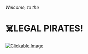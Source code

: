 ###### Welcome, to the 
# ☠️LEGAL PIRATES!
<a id="imageLink" href="https://example.com">
  <img id="image" src="sprite_default.png" alt="Clickable Image">
</a>
